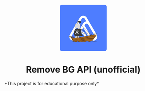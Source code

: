 <p align="center">
  <img width="150" alt="favicon" src="https://github.com/aurora-0025/remove-bg-api/blob/master/remove-bg-api.png?raw=true">
</p>
<h1 align="center">Remove BG API (unofficial)</h1>
*This project is for educational purpose only*
